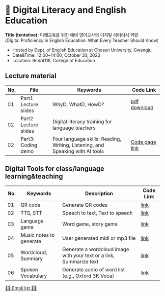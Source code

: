 # 🌱 Digital Literacy and English Education
**Title (tentative):**
미래교육을 위한 예비 영어교사의 디지털 리터러시 역량   
(Digital Proficiency in English Education: What Every Teacher Should Know)


- Hosted by Dept. of English Education at Chosun University, Gwangju
- Date&Time: 12:00~14:00, October 30, 2023
- Location: Rm#4118, College of Education

## Lecture material

|No.|File|Keywords|Code Link|
|--|--|--|--|
|01|Part1 Lecture slides|WhyD, WhatD, HowD?|[pdf download]([https://raw.github.com/MK316/workshops/main/2023CSU/CSU1030_slides_light.pdf)|
|02|Part2 Lecture slides | Digital literacy training for language teachers||
|02|Part3: Coding demo|Four language skills: Reading, Writing, Listening, and Speaking with AI tools|[Code page link](https://github.com/MK316/workshops/blob/main/2023CSU/CU_part3.ipynb)|

## Digital Tools for class/language learning&teaching

|No.|Keywords|Description|Code Link|
|--|--|--|--|
|01|QR code|Generate QR codes|[link](https://github.com/MK316/Spring2023/blob/main/QRcode.ipynb)|
|02|TTS, STT|Speech to text, Text to speech|[link](https://github.com/MK316/Class_Spring2022/blob/main/2023CSU/TTS_STT.ipynb)|
|03|Language game|Word game, story game|[link]()|
|04|Music notes to generate|User generated midi or mp3 file|[link](https://github.com/MK316/workshops/blob/main/2023CSU/Melody.ipynb)|
|05|Wordcloud, Summary|Generate a wordcloud image with your text or a link, Summarize text|[link](https://github.com/MK316/workshops/blob/main/2023CSU/wordcloud_summarize.ipynb)|
|06|Spoken Vocabulary|Generate audio of word list (e.g., Oxford 3K Voca)|[link](https://github.com/MK316/applications/blob/main/Oxford3K_tts.ipynb)|

[💜💙 Emoji list 💙💜](https://gist.github.com/rxaviers/7360908)


